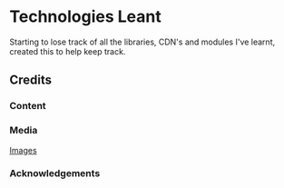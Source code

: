 # Technologies Leant

Starting to lose track of all the libraries, CDN's and modules I've learnt, created this to help keep track.


## Credits

### Content

### Media

[Images](https://www.pexels.com/search/3d%20printer/)

### Acknowledgements

